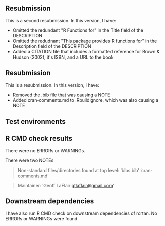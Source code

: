 ## Resubmission

This is a second resubmission. In this version, I have:

* Omitted the redundant "R Functions for" in the Title field of the DESCRIPTION
* Omitted the redudnant "This package provides R functions for" in the Description field of the DESCRIPTION
* Added a CITATION file that includes a formatted reference for Brown & Hudson (2002), it's ISBN, and a URL to the book



## Resubmission

This is a resubmission. In this version, I have:

* Removed the .bib file that was causing a NOTE
* Added cran-comments.md to .Rbuildignore, which was also causing a NOTE


## Test environments


## R CMD check results
There were no ERRORs or WARNINGs.

There were two NOTEs

> Non-standard files/directories found at top level:
  ‘bibs.bib’ ‘cran-comments.md’
  
> Maintainer: ‘Geoff LaFlair <gtlaflair@gmail.com>’

## Downstream dependencies
I have also run R CMD check on downstream dependencies of rcrtan. No ERRORs or WARNINGs were found.